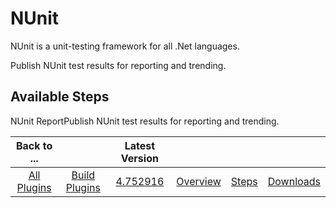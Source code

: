 
NUnit
=====


NUnit is a unit-testing framework for all .Net languages.


Publish NUnit test results for reporting and trending.



Available Steps
---------------


NUnit ReportPublish NUnit test results for reporting and trending.





|Back to ...||Latest Version||||
| :---: | :---: | :---: | :---: | :---: | :---: |
|[All Plugins](../../index.md)|[Build Plugins](../README.md)|[4.752916](https://raw.githubusercontent.com/UrbanCode/IBM-UCB-PLUGINS/main/files/NUnit/NUnit-4.752916.zip)|[Overview](overview.md)|[Steps](steps.md)|[Downloads](downloads.md)|
